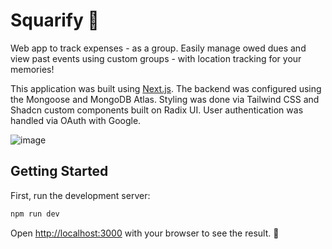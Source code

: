 # Squarify 💸
Web app to track expenses - as a group. Easily manage owed dues and view past events using custom groups - with location tracking for your memories!


This application was built using [Next.js](https://nextjs.org/). The backend was configured using the Mongoose and MongoDB Atlas. 
Styling was done via Tailwind CSS and Shadcn custom components built on Radix UI. User authentication was handled via OAuth with Google.

![image](https://github.com/mihirtakalkar/Squarify/assets/25570885/c533d29c-2119-4ab6-906d-9ed2c6a42574)


## Getting Started

First, run the development server:

```bash
npm run dev
```

Open [http://localhost:3000](http://localhost:3000) with your browser to see the result. 🚀
